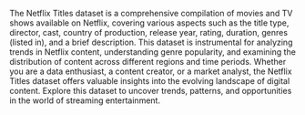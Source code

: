 The Netflix Titles dataset is a comprehensive compilation of movies and TV shows available on Netflix, covering various aspects such as the title type, director, cast, country of production, release year, rating, duration, genres (listed in), and a brief description. 
This dataset is instrumental for analyzing trends in Netflix content, understanding genre popularity, and examining the distribution of content across different regions and time periods.
Whether you are a data enthusiast, a content creator, or a market analyst, the Netflix Titles dataset offers valuable insights into the evolving landscape of digital content. Explore this dataset to uncover trends, patterns, and opportunities in the world of streaming entertainment.
